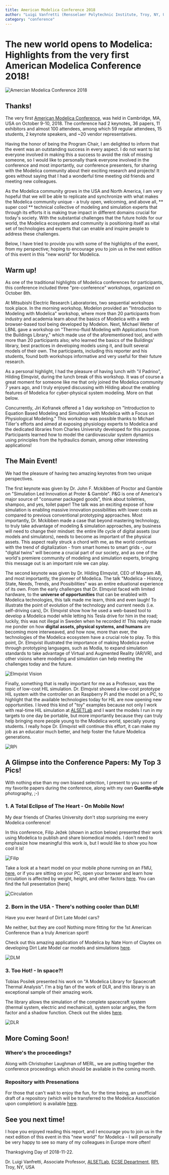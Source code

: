 ```yaml
---
title: American Modelica Conference 2018
author: "Luigi Vanfretti (Rensselaer Polytechnic Institute, Troy, NY, USA)"
category: "conference"
---
```


# The new world opens to Modelica: Highlights from the very first **American Modelica Conference 2018!**

![Amercian Modelica Conference 2018](AMCONF_2018.png 'American Modelica Conference 2018')

## Thanks!

The very first
[American Modelica Conference](https://www.modelica.org/events/modelica2018Americas), was
held in Cambridge, MA, USA on October 9-10, 2018. The conference had 2 keynotes, 36 papers, 11 exhibitors and almost 100 attendees, among which 59 regular attendees, 15 students, 2 keynote speakers, and ~20 vendor representatives.

Having the honor of being the Program Chair, I am delighted to inform that the event was an outstanding success in every aspect. I do not want to list everyone involved in making this a success to avoid the risk of missing someone, so I would like to personally thank everyone involved in the conference and most importantly, our conference presenters, for sharing with the Modelica community about their exciting research and projects! It goes without saying that I had a wonderful time meeting old friends and meeting new colleagues.

As the Modelica community grows in the USA and North America, I am very hopeful that we will be able to replicate and synchronize with what makes the Modelica community unique - a truly open, welcoming, and above all, ** super cool ** technical collective of modeling and simulation experts that through its efforts it is making true impact in different domains crucial for today's society. With the substantial challenges that the future holds for our world, the Modelica ecosystem and community is positioning itself as vital set of technologies and experts that can enable and inspire people to address these challenges.

Below, I have tried to provide you with some of the highlights of the event, from my perspective; hoping to encourage you to join us in the next edition of this event in this "new world" for Modelica.

## Warm up!
As one of the traditional highlights of Modelica conferences for participants, this conference included three "pre-conference" workshops, organized on October 8th.

At Mitsubishi Electric Research Laboratories, two sequential workshops took place. In the morning workshop, Modelon provided an "Introduction to Modeling with Modelica" workshop, where more than 20 participants from industry and academia learn about the basics of Modelica with a web browser-based tool being developed by Modelon. Next, Michael Wetter of LBNL gave a workshop on "Thermo-fluid Modeling with Applications from the Buildings Library," which made use of the aforementioned tool, and with more than 20 participants also; who learned the basics of the Buildings' library, best practices in developing models using it, and built several models of their own. The participants, including this reporter and his students, found both workshops informative and very useful for their future research.

As a personal highlight, I had the pleasure of having lunch with "il Padrino", Hilding Elmqvist, during the lunch break of this workshop. It was of course a great moment for someone like me that only joined the Modelica community 7 years ago, and I truly enjoyed discussing with Hilding about the enabling features of Modelica for cyber-physical system modeling. More on that below.

Concurrently, Jiri Kofranek offered a 1 day workshop on "Introduction to Equation Based Modeling and Simulation with Modelica with a Focus on Physiological Modeling." This workshop was possible thanks to Michael Tiller's efforts and aimed at exposing physiology experts to Modelica and the dedicated libraries from Charles University developed for this purpose. Participants learned how to model the cardiovascular system dynamics using principles from the hydraulics domain, among other interesting applications!

## The Main Event!
We had the pleasure of having two amazing keynotes from two unique perspectives.

The first keynote was given by Dr. John F. Mckibben of Proctor and Gamble on "Simulation Led Innovation at Proter & Gamble". P&G is one of America's major source of "consumer packaged goods", think about toiletries, shampoo, and yes, toilet paper!
The talk was an exciting expose of how simulation is enabling massive innovation possibilities with lower costs as compared to previous conventional prototyping approaches. Most importantly, Dr. Mckibben made a case that beyond mastering technology, to truly take advantage of modeling & simulation approaches, any business will need to change their mindset: the entire life cycle of digital assets (our models and simulators), needs to become as important of the physical assets. This aspect really struck a chord with me, as the world continues with the trend of digitalization - from smart homes to smart grids -, our "digital twins" will become a crucial part of our society, and as one of the world's premiere community of modeling and simulation experts, bringing this message out is an important role we can play.

The second keynote was given by Dr. Hilding Elmqvist, CEO of Mogram AB, and most importantly, the pioneer of Modelica. The talk "Modelica - History, State, Needs, Trends, and Possibilities" was an entire eduational experience of its own. From the early challenges that Dr. Elmqvist faced with limited hardware, to the **universe of opportunities** that can be enabled with Modelica technologies, this talk made me learn, think and even laugh! To illustrate the point of evolution of the technology and current needs (i.e. self-driving cars), Dr. Elmqvist show how he used a web-based tool to develop a Modelica model while letting his Tesla drive for him in the road; luckily, this was not illegal in Sweden when he recorded it!
This really made me ponder on how **digital assets, physical systems, and humans** are becoming more interweaved, and how now, more than ever, the technologies of the Modelica ecosystem have a crucial role to play. To this point, Dr. Elmqvist illustrated the importance of making Modelica evolve through prototyping languages, such as Modia, to expand simulation standards to take advantage of Virtual and Augmented Reality (AR/VR), and other visions where modeling and simulation can help meeting the challenges today and the future.

![Elmqvist Vision](amconf_03.png 'Elmqvist Vision')


Finally, something that is really important for me as a Professor, was the topic of low-cost HIL simulation. Dr. Elmqvist showed a low-cost prototype HIL system with the controller on an Raspberry Pi and the model on a PC, to highlight that the available technologies today for HIL are now opening new opportunities. I loved this kind of "toy" examples because not only I work with real-time HIL simulation at [ALSETLab](https://alsetlab.github.io/lab/) and I want the models I run in my targets to one day be portable, but more importantly because they can truly help bringing more people young to the Modelica world, specially young students. I really hope Dr. Elmqvist will continue this effort, it can make my job as an educator much better, and help foster the future Modelica generations.

![RPi](amconf_01.png 'RPi')

## A Glimpse into the Conference Papers: My Top 3 Pics!
With nothing else than my own biased selection, I present to you some of my favorite papers during the conference, along with my own **Guerilla-style** photography, ;-)

### 1. A Total Eclipse of The Heart - On Mobile Now!
My dear friends of Charles University don't stop surprising me every Modelica conference!

In this conference, Filip Ježek (shown in action below) presented their work using Modelica to publish and share biomedical models. I don't need to emphasize how meaningful this work is, but I would like to show you how cool it is!

![Filip](amconf_02.png 'Filip')

Take a look at a heart model on your mobile phone running on an FMU, [here](http://physiomodelling.com/mobile.html), or if you are sitting on your PC, open your browser and learn how circulation is affected by weight, height, and other factors [here](http://physiomodelling.com/circulation/). You can find the full presentation [here]

![Circulation](amconf_01.gif 'Circulation')

### 2. Born in the USA - There's nothing cooler than DLM!
Have you ever heard of Dirt Late Model cars?

Me neither, but they are cool! Nothing more fitting for the 1st American Conference than a truly American sport!

Check out this amazing application of Modelica by Nate Horn of Claytex on developing Dirt Late Model car models and simulations [here](https://github.com/ALSETLab/2018_American_Modelica_Conference/blob/master/FullPaper/Modelica2018US_Presentations_27.pdf).

![DLM](amconf_02.gif 'DLM')

### 3. Too Hot! - In space?!
Tobias Posilek presented his work on "A Modelica Library for Spacecraft Thermal Analysis". I'm a big fan of the work of DLR, and this library is an exceptional sample of their amazing work.

The library allows the simulation of the complete spacecraft system (thermal system, electric and mechanical), system solar angles, the form factor and a shadow function. Check out the slides [here](https://github.com/ALSETLab/2018_American_Modelica_Conference/blob/master/FullPaper/Modelica2018US_Presentations_24.pdf).

![DLR](amconf_03.gif 'DLR')

## More Coming Soon!

### Where's the proceedings?
Along with Christopher Laughman of MERL, we are putting together the conference proceedings which should be available in the coming month.

### Repository with Presenations
For those that can't wait to enjoy the fun, for the time being, an unofficial draft of a repository (which will be transferred to the Modelica Association upon completion) is available [here](https://github.com/ALSETLab/2018_American_Modelica_Conference).

## See you next time!
I hope you enjoyed reading this report, and I encourage you to join us in the next edition of this event in this "new world" for Modelica - I will personally be very happy to see so many of my colleagues in Europe more often!

Thanksgiving Day of 2018-11-22.

Dr. Luigi Vanfretti,
Associate Professor, [ALSETLab](http://alsetlab.com),
[ECSE Department](https://ecse.rpi.edu),
[RPI](http://www.rpi.edu), Troy, NY, USA

